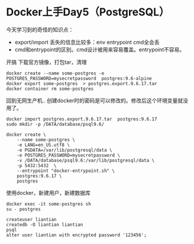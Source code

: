 # Docker上手Day5（PostgreSQL）

今天学习到的奇怪的知识点：

-   export/import 丢失的信息比较多：env entrypoint cmd全会丢
-   cmd和entrypoint的区别。cmd设计被用来容易覆盖。entrypoint不容易。

开搞 下载官方镜像，打包tar，清理

    docker create --name some-postgres -e POSTGRES_PASSWORD=mysecretpassword  postgres:9.6-alpine
    docker export some-postgres  > postgres.export.9.6.17.tar
    docker container rm some-postgres

回到无网生产机..
创建docker时的密码是可以修改的。修改后这个环境变量就没用了。

    docker import postgres.export.9.6.17.tar  postgres:9.6.17
    sudo mkdir -p /DATA/database/psql9.6/

    docker create \
        --name some-postgres \
        -e LANG=en_US.utf8 \
        -e PGDATA=/var/lib/postgresql/data \
        -e POSTGRES_PASSWORD=mysecretpassword \
        -v /DATA/database/psql9.6:/var/lib/postgresql/data \
        -p 5432:5432  \
        --entrypoint "docker-entrypoint.sh" \
        postgres:9.6.17 \
        postgres

使用docker，新建用户，新建数据库

    docker exec -it some-postgres sh
    su - postgres

    createuser liantian
    createdb -O liantian liantian
    psql 
    alter user liantian with encrypted password '123456';
